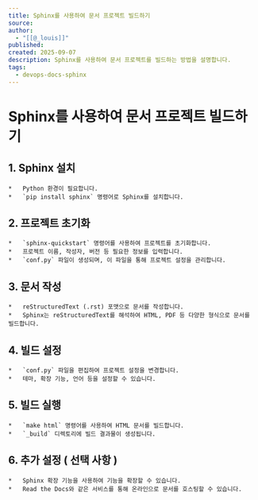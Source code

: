 ```yaml
---
title: Sphinx를 사용하여 문서 프로젝트 빌드하기
source:
author:
  - "[[@_louis]]"
published:
created: 2025-09-07
description: Sphinx를 사용하여 문서 프로젝트를 빌드하는 방법을 설명합니다.
tags:
  - devops-docs-sphinx
---
```

# Sphinx를 사용하여 문서 프로젝트 빌드하기

## 1.  **Sphinx 설치**

    *   Python 환경이 필요합니다.
    *   `pip install sphinx` 명령어로 Sphinx를 설치합니다.
      
## 2.  **프로젝트 초기화**
    *   `sphinx-quickstart` 명령어를 사용하여 프로젝트를 초기화합니다.
    *   프로젝트 이름, 작성자, 버전 등 필요한 정보를 입력합니다.
    *   `conf.py` 파일이 생성되며, 이 파일을 통해 프로젝트 설정을 관리합니다.

## 3.  **문서 작성**
    *   reStructuredText (.rst) 포맷으로 문서를 작성합니다.
    *   Sphinx는 reStructuredText를 해석하여 HTML, PDF 등 다양한 형식으로 문서를 빌드합니다.

## 4.  **빌드 설정**
    *   `conf.py` 파일을 편집하여 프로젝트 설정을 변경합니다.
    *   테마, 확장 기능, 언어 등을 설정할 수 있습니다.

## 5.  **빌드 실행**
    *   `make html` 명령어를 사용하여 HTML 문서를 빌드합니다.
    *   `_build` 디렉토리에 빌드 결과물이 생성됩니다.

## 6.  **추가 설정 ( 선택 사항 )**
    *   Sphinx 확장 기능을 사용하여 기능을 확장할 수 있습니다.
    *   Read the Docs와 같은 서비스를 통해 온라인으로 문서를 호스팅할 수 있습니다.